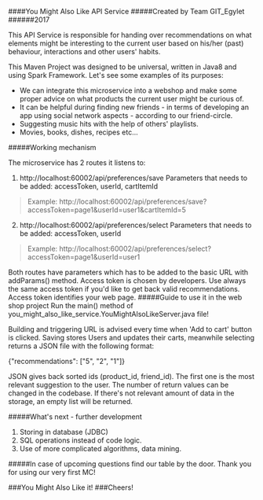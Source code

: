 ####You Might Also Like API Service
#####Created by Team GIT_Egylet
######2017

This API Service is responsible for handing over recommendations on what elements might be interesting to the current user based on his/her (past) behaviour, interactions and other users' habits.

This Maven Project was designed to be universal, written in Java8 and using Spark Framework.
Let's see some examples of its purposes:
   - We can integrate this microservice into a webshop and make some proper advice on what products the current user might be curious of.
   - It can be helpful during finding new friends - in terms of developing an app using social network aspects - according to our friend-circle.
   - Suggesting music hits with the help of others' playlists.
   - Movies, books, dishes, recipes etc...
  
#####Working mechanism

The microservice has 2 routes it listens to:

1. http://localhost:60002/api/preferences/save
Parameters that needs to be added: accessToken, userId, cartItemId
>Example: http://localhost:60002/api/preferences/save?accessToken=page1&userId=user1&cartItemId=5

2. http://localhost:60002/api/preferences/select
Parameters that needs to be added: accessToken, userId
>Example: http://localhost:60002/api/preferences/select?accessToken=page1&userId=user1

Both routes have parameters which has to be added to the basic URL with addParams() method. Access token is chosen by developers. Use always the same access token if you'd like to get back valid recommendations. Access token identifies your web page.
#####Guide to use it in the web shop project
Run the main() method of you_might_also_like_service.YouMightAlsoLikeServer.java file!

Building and triggering URL is advised every time when 'Add to cart' button is clicked. Saving stores Users and updates their carts, meanwhile selecting returns a JSON file with the following format: 

{"recommendations": ["5", "2", "1"]}

JSON gives back sorted ids (product_id, friend_id). The first one is the most relevant suggestion to the user. The number of return values can be changed in the codebase. If there's not relevant amount of data in the storage, an empty list will be returned.

#####What's next - further development

1. Storing in database (JDBC)
2. SQL operations instead of code logic.
3. Use of more complicated algorithms, data mining.

#####In case of upcoming questions find our table by the door. Thank you for using our very first MC!

###You Might Also Like it!
###Cheers!

